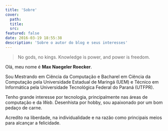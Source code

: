 ```yaml
---
title: 'Sobre'
cover:
  path:
  title:
  src:
featured: false
date: 2016-03-19 18:55:38
description: 'Sobre o autor do blog e seus interesses'
---
```

> No gods, no kings. Knowledge is power, and power is freedom.

Olá, meu nome é **Max Naegeler Roecker**.

Sou Mestrando em Ciência da Computação e Bacharel em Ciência da Computação pela Universidade Estadual de Maringá (UEM) e Técnico em Informática pela Universidade Tecnológica Federal do Paraná (UTFPR).

Tenho grande interesse por tecnologia, principalmente nas áreas de computação e da _Web_. Desenhista por hobby, sou apaixonado por um bom pedaço de carne.

Acredito na liberdade, na individualidade e na razão como principais meios para alcançar a felicidade.
